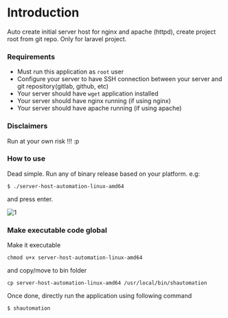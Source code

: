 # Introduction
Auto create initial server host for nginx and apache (httpd), create project root from git repo. Only for laravel project.

### Requirements
- Must run this application as `root` user
- Configure your server to have SSH connection between your server and git repository(gitlab, github, etc)
- Your server should have `wget` application installed
- Your server should have nginx running (if using nginx)
- Your server should have apache running (if using apache)

### Disclaimers
Run at your own risk !!! :p

### How to use

Dead simple. Run any of binary release based on your platform. e.g: 
```
$ ./server-host-automation-linux-amd64
``` 

and press enter.

![1](https://i.imgur.com/D8a8Ono.png)

### Make executable code global
Make it executable 
```
chmod u+x server-host-automation-linux-amd64
```

and copy/move to bin folder 
```
cp server-host-automation-linux-amd64 /usr/local/bin/shautomation
```

Once done, directly run the application using following command
```
$ shautomation
```